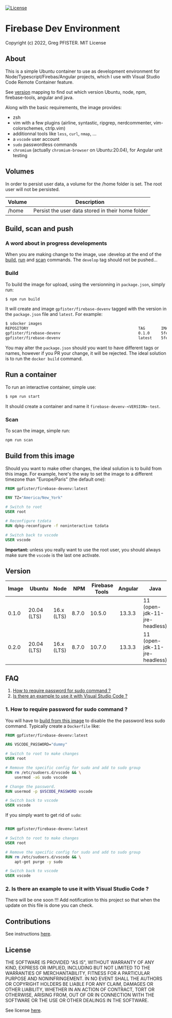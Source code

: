 [![License](https://img.shields.io/badge/license-MIT-blue)](./LICENSE)

# Firebase Dev Environment

Copyright (c) 2022, Greg PFISTER. MIT License

<div id="about" />

## About

This is a simple Ubuntu container to use as development environment for
Node/Typescript/Firebas/Angular projects, which I use with Visual Studio Code
Remote Container feature.

See [version](#version) mapping to find out which version Ubuntu, node, npm,
firebase-tools, angular and java.

Along with the basic requirements, the image provides:

- zsh
- vim with a few plugins (airline, syntastic, ripgrep, nerdcommenter,
  vim-colorschemes, ctrlp.vim)
- additionnal tools like `less`, `curl`, `nmap`, ...
- a `vscode` user account
- `sudo` passwordless commands
- `chromium` (actually `chromium-browser` on Ubuntu:20.04), for Angular unit
  testing

<div id="volumes" />

## Volumes

In order to persist user data, a volume for the /home folder is set. The root
user will not be persisted.

| Volume | Description                                        |
| ------ | -------------------------------------------------- |
| /home  |  Persist the user data stored in their home folder |

<div id="build-run-scan-push" />

## Build, scan and push

### A word about in progress developments

When you are making change to the image, use :develop at the end of the
[build](#build), [run](#run) and [scan](#scan) commands. The `develop` tag
should not be pushed...

<div id="build" />

### Build

To build the image for upload, using the versionning in `package.json`, simply
run:

```sh
$ npm run build
```

It will create and image `gpfister/firebase-devenv` tagged with the version in the
`package.json` file and `latest`. For example:

```sh
$ sdocker images
REPOSITORY                                                TAG       IMAGE ID       CREATED          SIZE
gpfister/firebase-devenv                                  0.1.0     5fe9772cc4d1   23 minutes ago   1.28GB
gpfister/firebase-devenv                                  latest    5fe9772cc4d1   23 minutes ago   1.28GB
```

You may alter the `package.json` should you want to have different tags or
names, however if you PR your change, it will be rejected. The ideal solution
is to run the `docker build` command.

<div id="run">

## Run a container

To run an interactive container, simple use:

```sh
$ npm run start
```

It should create a container and name it `firebase-devenv-<VERSION>-test`.

<div id="scan">

### Scan

To scan the image, simple run:

```sh
npm run scan
```

<div id="build-from-this-image">

## Build from this image

Should you want to make other changes, the ideal solution is to build from this
image. For example, here's the way to set the image to a different timezone than
"Europe/Paris" (the default one):

```Dockerfile
FROM gpfister/firebase-devenv:latest

ENV TZ="America/New_York"

# Switch to root
USER root

# Reconfigure tzdata
RUN dpkg-reconfigure -f noninteractive tzdata

# Switch back to vscode
USER vscode
```

**Important:** unless you really want to use the root user, you should always
make sure the `vscode` is the last one activate.

<div id="version">

## Version

| Image |  Ubuntu     | Node       |  NPM  |  Firebase Tools | Angular | Java                          |
| ----- | ----------- | ---------- | ----- | --------------- | ------- | ----------------------------- |
| 0.1.0 | 20.04 (LTS) | 16.x (LTS) | 8.7.0 | 10.5.0          |  13.3.3 | 11 (open-jdk-11-jre-headless) |
| 0.2.0 | 20.04 (LTS) | 16.x (LTS) | 8.7.0 | 10.7.0          |  13.3.3 | 11 (open-jdk-11-jre-headless) |

<div id="faq" />

## FAQ

1. [How to require password for sudo command ?](#faq1)
2. [Is there an example to use it with Visual Studio Code ?](#faq2)

<div id="faq1">

### 1. How to require password for sudo command ?

You will have to [build from this image](#build-from-this-image) to disable the
the password less sudo command. Typically create a `Dockerfile` like:

```Dockerfile
FROM gpfister/firebase-devenv:latest

ARG VSCODE_PASSWORD="dummy"

# Switch to root to make changes
USER root

# Remove the specific config for sudo and add to sudo group
RUN rm /etc/sudoers.d/vscode && \
    usermod -aG sudo vscode

# Change the password.
RUN usermod -p $VSCODE_PASSWORD vscode

# Switch back to vscode
USER vscode
```

If you simply want to get rid of `sudo`:

```Dockerfile

FROM gpfister/firebase-devenv:latest

# Switch to root to make changes
USER root

# Remove the specific config for sudo and add to sudo group
RUN rm /etc/sudoers.d/vscode && \
    apt-get purge -y sudo

# Switch back to vscode
USER vscode
```

<div id="faq2">

### 2. Is there an example to use it with Visual Studio Code ?

There will be one soon !!! Add notification to this project so that when the
update on this file is done you can check.

<div id="contrib" />

## Contributions

See instructions [here](./CONTRIBUTING.md).

<div id="license" />

## License

THE SOFTWARE IS PROVIDED "AS IS", WITHOUT WARRANTY OF ANY KIND, EXPRESS OR
IMPLIED, INCLUDING BUT NOT LIMITED TO THE WARRANTIES OF MERCHANTABILITY, FITNESS
FOR A PARTICULAR PURPOSE AND NONINFRINGEMENT. IN NO EVENT SHALL THE AUTHORS OR
COPYRIGHT HOLDERS BE LIABLE FOR ANY CLAIM, DAMAGES OR OTHER LIABILITY, WHETHER
IN AN ACTION OF CONTRACT, TORT OR OTHERWISE, ARISING FROM, OUT OF OR IN
CONNECTION WITH THE SOFTWARE OR THE USE OR OTHER DEALINGS IN THE SOFTWARE.

See license [here](./LICENSE).
